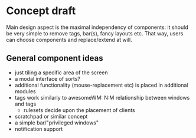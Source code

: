 # Concept draft
Main design aspect is the maximal independency of components: it should be
very simple to remove tags, bar(s), fancy layouts etc.
That way, users can choose components and replace/extend at will.

## General component ideas
* just tiling a specific area of the screen
* a modal interface of sorts?
* additional functionality (mouse-replacement etc) is placed in additional modules
* tags work similarly to awesomeWM: N:M relationship between windows and tags
  * rulesets decide upon the placement of clients
* scratchpad or similar concept
* a simple bar/"privileged windows"
* notification support
